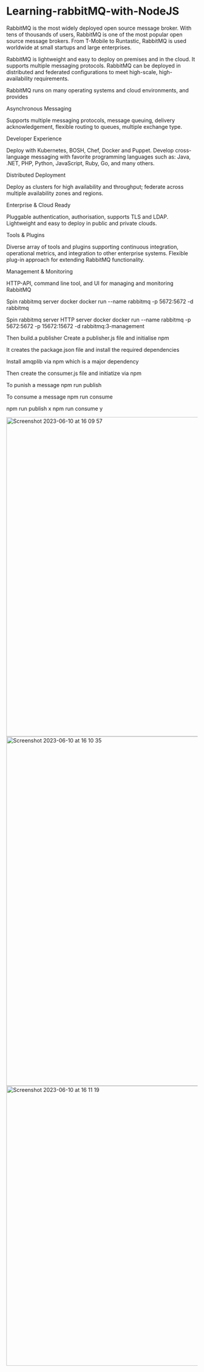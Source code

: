 # Learning-rabbitMQ-with-NodeJS
RabbitMQ is the most widely deployed open source message broker.
With tens of thousands of users, RabbitMQ is one of the most popular open source message brokers. From T-Mobile to Runtastic, RabbitMQ is used worldwide at small startups and large enterprises.

RabbitMQ is lightweight and easy to deploy on premises and in the cloud. It supports multiple messaging protocols. RabbitMQ can be deployed in distributed and federated configurations to meet high-scale, high-availability requirements.

RabbitMQ runs on many operating systems and cloud environments, and provides


Asynchronous Messaging

Supports multiple messaging protocols, message queuing, delivery acknowledgement, flexible routing to queues, multiple exchange type.


Developer Experience

Deploy with Kubernetes, BOSH, Chef, Docker and Puppet. Develop cross-language messaging with favorite programming languages such as: Java, .NET, PHP, Python, JavaScript, Ruby, Go, and many others.


Distributed Deployment

Deploy as clusters for high availability and throughput; federate across multiple availability zones and regions.

Enterprise & Cloud Ready

Pluggable authentication, authorisation, supports TLS and LDAP. Lightweight and easy to deploy in public and private clouds.


Tools & Plugins

Diverse array of tools and plugins supporting continuous integration, operational metrics, and integration to other enterprise systems. Flexible plug-in approach for extending RabbitMQ functionality.


Management & Monitoring

HTTP-API, command line tool, and UI for managing and monitoring RabbitMQ

Spin rabbitmq server docker
docker run --name rabbitmq -p 5672:5672 -d rabbitmq

Spin rabbitmq server HTTP server docker
docker run --name rabbitmq -p 5672:5672 -p 15672:15672 -d rabbitmq:3-management

Then build.a publisher
Create a publisher.js file and initialise npm

It creates the package.json file and install the required dependencies

Install amqplib via npm which is a major dependency

Then create the consumer.js file and initiatize via npm

To punish a message
npm run publish

To consume a message
npm run consume

npm run publish x
npm run consume y


<img width="841" alt="Screenshot 2023-06-10 at 16 09 57" src="https://github.com/Mamiololo01/Learning-rabbitMQ-with-NodeJS/assets/67044030/337d007b-47db-493d-b76b-9adc77e22b4a">

<img width="920" alt="Screenshot 2023-06-10 at 16 10 35" src="https://github.com/Mamiololo01/Learning-rabbitMQ-with-NodeJS/assets/67044030/a78af191-927c-433d-a825-4c7c8d921d66">

<img width="737" alt="Screenshot 2023-06-10 at 16 11 19" src="https://github.com/Mamiololo01/Learning-rabbitMQ-with-NodeJS/assets/67044030/3b92e2df-17a1-4279-8daf-7df38d5e94e8">
